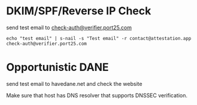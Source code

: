 # DKIM/SPF/Reverse IP Check
send test email to check-auth@verifier.port25.com

`echo "test email" | s-nail -s "Test email" -r contact@attestation.app check-auth@verifier.port25.com`

# Opportunistic DANE
send test email to havedane.net and check the website

Make sure that host has DNS resolver that supports DNSSEC verification.
